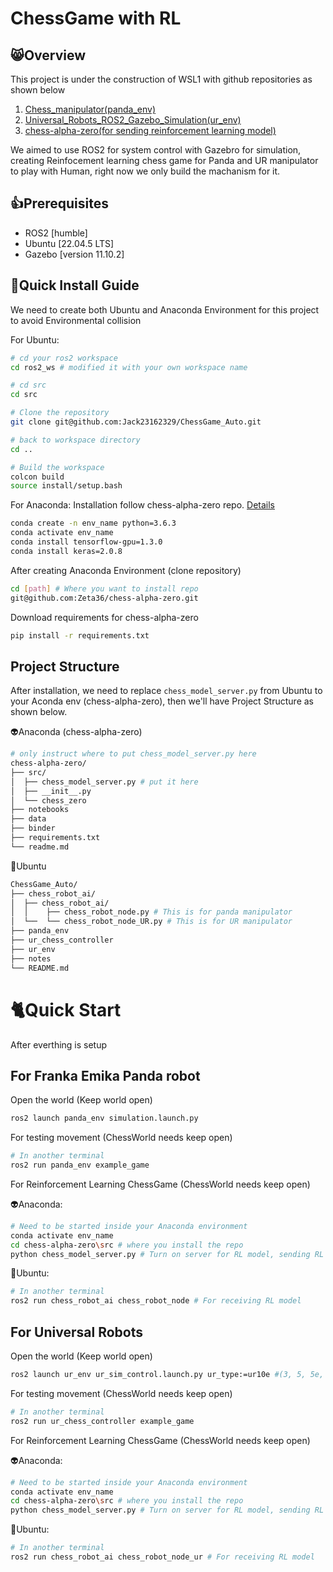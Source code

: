 # ChessGame with RL

## 😸Overview
This project is under the construction of WSL1 with github repositories as shown below
  1. [Chess_manipulator(panda_env)](https://github.com/ZeinBarhoum/chess_manipulator.git)
  2. [Universal_Robots_ROS2_Gazebo_Simulation(ur_env)](https://github.com/UniversalRobots/Universal_Robots_ROS2_Gazebo_Simulation.git)
  3. [chess-alpha-zero(for sending reinforcement learning model)](https://github.com/Zeta36/chess-alpha-zero.git)

We aimed to use ROS2 for system control with Gazebro for simulation, creating Reinfocement learning chess game for Panda and UR manipulator to play with Human, right now we only build the machanism for it.




## 👍Prerequisites
- ROS2 [humble]
- Ubuntu [22.04.5 LTS]
- Gazebo [version 11.10.2]


## 🚀Quick Install Guide
We need to create both Ubuntu and Anaconda Environment for this project to avoid Environmental collision 

For Ubuntu:
```bash
# cd your ros2 workspace
cd ros2_ws # modified it with your own workspace name

# cd src
cd src

# Clone the repository
git clone git@github.com:Jack23162329/ChessGame_Auto.git

# back to workspace directory
cd ..

# Build the workspace
colcon build
source install/setup.bash
```
For Anaconda:
Installation follow chess-alpha-zero repo. 
[Details](https://github.com/Zeta36/chess-alpha-zero.git)
```bash
conda create -n env_name python=3.6.3
conda activate env_name
conda install tensorflow-gpu=1.3.0
conda install keras=2.0.8
```
After creating Anaconda Environment (clone repository)
```bash
cd [path] # Where you want to install repo
git@github.com:Zeta36/chess-alpha-zero.git
```
Download requirements for chess-alpha-zero
```bash
pip install -r requirements.txt
```


## Project Structure
After installation, we need to replace `chess_model_server.py` from Ubuntu to your Aconda env (chess-alpha-zero), then we'll have Project Structure as shown below.

👽Anaconda (chess-alpha-zero)
```bash
# only instruct where to put chess_model_server.py here
chess-alpha-zero/
├── src/
│  ├── chess_model_server.py # put it here
│  ├── __init__.py
│  └── chess_zero
├── notebooks
├── data
├── binder
├── requirements.txt
└── readme.md
```
👾Ubuntu
```bash
ChessGame_Auto/
├── chess_robot_ai/
│  ├── chess_robot_ai/
│  │    ├── chess_robot_node.py # This is for panda manipulator
│  └──  └── chess_robot_node_UR.py # This is for UR manipulator
├── panda_env
├── ur_chess_controller
├── ur_env
├── notes
└── README.md
```

# 🐈Quick Start
After everthing is setup
## For Franka Emika Panda robot
Open the world (Keep world open)
```bash
ros2 launch panda_env simulation.launch.py
```
For testing movement (ChessWorld needs keep open)
```bash
# In another terminal
ros2 run panda_env example_game
```
For Reinforcement Learning ChessGame (ChessWorld needs keep open)

👽Anaconda:
```bash
# Need to be started inside your Anaconda environment
conda activate env_name
cd chess-alpha-zero\src # where you install the repo
python chess_model_server.py # Turn on server for RL model, sending RL model
```
👾Ubuntu:
```bash
# In another terminal
ros2 run chess_robot_ai chess_robot_node # For receiving RL model
```

## For Universal Robots
Open the world (Keep world open)
```bash
ros2 launch ur_env ur_sim_control.launch.py ur_type:=ur10e #(3, 5, 5e, 10, 10e, etc…)

```
For testing movement (ChessWorld needs keep open)
```bash
# In another terminal
ros2 run ur_chess_controller example_game
```
For Reinforcement Learning ChessGame (ChessWorld needs keep open)

👽Anaconda:
```bash
# Need to be started inside your Anaconda environment
conda activate env_name
cd chess-alpha-zero\src # where you install the repo
python chess_model_server.py # Turn on server for RL model, sending RL model
```
👾Ubuntu:
```bash
# In another terminal
ros2 run chess_robot_ai chess_robot_node_ur # For receiving RL model
```



